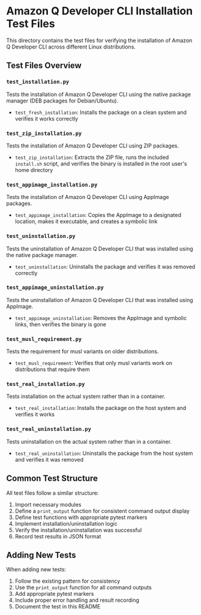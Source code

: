 # Amazon Q Developer CLI Installation Test Files

This directory contains the test files for verifying the installation of Amazon Q Developer CLI across different Linux distributions.

## Test Files Overview

### `test_installation.py`

Tests the installation of Amazon Q Developer CLI using the native package manager (DEB packages for Debian/Ubuntu).

- `test_fresh_installation`: Installs the package on a clean system and verifies it works correctly

### `test_zip_installation.py`

Tests the installation of Amazon Q Developer CLI using ZIP packages.

- `test_zip_installation`: Extracts the ZIP file, runs the included `install.sh` script, and verifies the binary is installed in the root user's home directory

### `test_appimage_installation.py`

Tests the installation of Amazon Q Developer CLI using AppImage packages.

- `test_appimage_installation`: Copies the AppImage to a designated location, makes it executable, and creates a symbolic link

### `test_uninstallation.py`

Tests the uninstallation of Amazon Q Developer CLI that was installed using the native package manager.

- `test_uninstallation`: Uninstalls the package and verifies it was removed correctly

### `test_appimage_uninstallation.py`

Tests the uninstallation of Amazon Q Developer CLI that was installed using AppImage.

- `test_appimage_uninstallation`: Removes the AppImage and symbolic links, then verifies the binary is gone

### `test_musl_requirement.py`

Tests the requirement for musl variants on older distributions.

- `test_musl_requirement`: Verifies that only musl variants work on distributions that require them

### `test_real_installation.py`

Tests installation on the actual system rather than in a container.

- `test_real_installation`: Installs the package on the host system and verifies it works

### `test_real_uninstallation.py`

Tests uninstallation on the actual system rather than in a container.

- `test_real_uninstallation`: Uninstalls the package from the host system and verifies it was removed

## Common Test Structure

All test files follow a similar structure:

1. Import necessary modules
2. Define a `print_output` function for consistent command output display
3. Define test functions with appropriate pytest markers
4. Implement installation/uninstallation logic
5. Verify the installation/uninstallation was successful
6. Record test results in JSON format

## Adding New Tests

When adding new tests:

1. Follow the existing pattern for consistency
2. Use the `print_output` function for all command outputs
3. Add appropriate pytest markers
4. Include proper error handling and result recording
5. Document the test in this README
